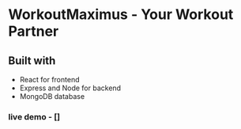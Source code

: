 # WorkoutMaximus - Your Workout Partner

## Built with
- React for frontend
- Express and Node for backend
- MongoDB database
### live demo - []
